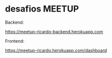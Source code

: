 # desafios MEETUP

Backend:

https://meetup-ricardo-backend.herokuapp.com

Frontend:

https://meetup-ricardo.herokuapp.com/dashboard

